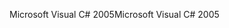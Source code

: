 <span data-ttu-id="becd3-101">Microsoft Visual C# 2005</span><span class="sxs-lookup"><span data-stu-id="becd3-101">Microsoft Visual C# 2005</span></span>